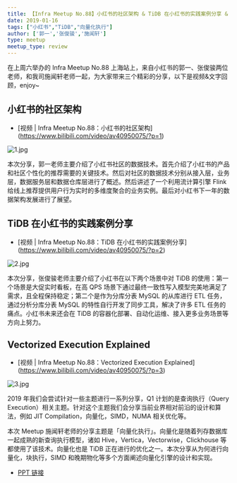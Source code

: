 ```yaml
---
title: 【Infra Meetup No.88】小红书的社区架构 & TiDB 在小红书的实践案例分享 & Vectorized Execution Explained
date: 2019-01-16
tags: ["小红书","TiDB","向量化执行"]
author: ['郭一','张俊骏','施闻轩']
type: meetup
meetup_type: review
---
```


在上周六举办的 Infra Meetup No.88 上海站上，来自小红书的郭一、张俊骏两位老师，和我司施闻轩老师一起，为大家带来三个精彩的分享，以下是视频&文字回顾，enjoy~

## 小红书的社区架构

- [视频 | Infra Meetup No.88：小红书的社区架构]
(https://www.bilibili.com/video/av40950075/?p=1)

![1.jpg](https://upload-images.jianshu.io/upload_images/542677-fbffd6de998a55fb.jpg?imageMogr2/auto-orient/strip%7CimageView2/2/w/1240)

本次分享，郭一老师主要介绍了小红书社区的数据技术。首先介绍了小红书的产品和社区个性化的推荐需要的关键技术。然后对社区的数据技术分别从接入层，业务层，数据服务层和数据仓库层进行了概述。然后讲述了一个利用流计算引擎 Flink 给线上推荐提供用户行为实时的多维度聚合的业务实例。最后对小红书下一年的数据架构发展进行了展望。

## TiDB 在小红书的实践案例分享

- [视频 | Infra Meetup No.88：TiDB 在小红书的实践案例分享]
(https://www.bilibili.com/video/av40950075/?p=2)

![2.jpg](https://upload-images.jianshu.io/upload_images/542677-c72671508cf9ee37.jpg?imageMogr2/auto-orient/strip%7CimageView2/2/w/1240)


本次分享，张俊骏老师主要介绍了小红书在以下两个场景中对 TiDB 的使用：第一个场景是大促实时看板，在高 QPS 场景下通过最终一致性写入模型完美地满足了需求，且全程保持稳定；第二个是作为分库分表 MySQL 的从库进行 ETL 任务，通过分析分库分表 MySQL 的特性自行开发了同步工具，解决了许多 ETL 任务的痛点。小红书未来还会在 TiDB 的容器化部署、自动化运维、接入更多业务场景等方向上努力。

##  Vectorized Execution Explained

- [视频 | Infra Meetup No.88：Vectorized Execution Explained]
(https://www.bilibili.com/video/av40950075/?p=3)


![3.jpg](https://upload-images.jianshu.io/upload_images/542677-6ee91e27316d2f97.jpg?imageMogr2/auto-orient/strip%7CimageView2/2/w/1240)

2019 年我们会尝试针对一些主题进行一系列分享，Q1 计划的是查询执行（Query Execution）相关主题。针对这个主题我们会分享当前业界相对前沿的设计和算法，例如 JIT Compilation，向量化，SIMD，NUMA 相关优化等。

本次 Meetup 施闻轩老师的分享主题是「向量化执行」。向量化是随着列存数据库一起成熟的新查询执行模型，诸如 Hive，Vertica，Vectorwise，Clickhouse 等都使用了该技术。向量化也是 TiDB 正在进行的优化之一。本次分享从为何进行向量化，块执行，SIMD 和晚期物化等多个方面阐述向量化引擎的设计和实现。



- [PPT 链接](https://eyun.baidu.com/s/3o9ZHjRG)
